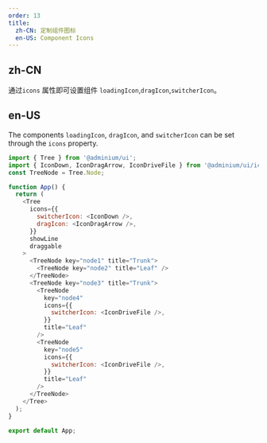 ```yaml
---
order: 13
title:
  zh-CN: 定制组件图标
  en-US: Component Icons
---
```


## zh-CN

通过`icons` 属性即可设置组件 `loadingIcon`,`dragIcon`,`switcherIcon`。

## en-US

The components `loadingIcon`, `dragIcon`, and `switcherIcon` can be set through the `icons` property.

```js
import { Tree } from '@adminium/ui';
import { IconDown, IconDragArrow, IconDriveFile } from '@adminium/ui/icon';
const TreeNode = Tree.Node;

function App() {
  return (
    <Tree
      icons={{
        switcherIcon: <IconDown />,
        dragIcon: <IconDragArrow />,
      }}
      showLine
      draggable
    >
      <TreeNode key="node1" title="Trunk">
        <TreeNode key="node2" title="Leaf" />
      </TreeNode>
      <TreeNode key="node3" title="Trunk">
        <TreeNode
          key="node4"
          icons={{
            switcherIcon: <IconDriveFile />,
          }}
          title="Leaf"
        />
        <TreeNode
          key="node5"
          icons={{
            switcherIcon: <IconDriveFile />,
          }}
          title="Leaf"
        />
      </TreeNode>
    </Tree>
  );
}

export default App;
```
